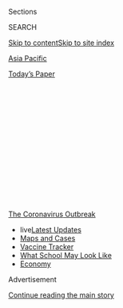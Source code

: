<div id="app">

<div>

<div>

<div>

<div class="NYTAppHideMasthead css-1q2w90k e1suatyy0">

<div class="section css-ui9rw0 e1suatyy2">

<div class="css-eph4ug er09x8g0">

<div class="css-6n7j50">

</div>

<span class="css-1dv1kvn">Sections</span>

<div class="css-10488qs">

<span class="css-1dv1kvn">SEARCH</span>

</div>

[Skip to content](#site-content)[Skip to site index](#site-index)

</div>

<div id="masthead-section-label" class="css-1wr3we4 eaxe0e00">

[Asia
Pacific](https://www.nytimes3xbfgragh.onion/section/world/asia)

</div>

<div class="css-10698na e1huz5gh0">

</div>

</div>

<div id="masthead-bar-one" class="section hasLinks css-15hmgas e1csuq9d3">

<div class="css-uqyvli e1csuq9d0">

</div>

<div class="css-1uqjmks e1csuq9d1">

</div>

<div class="css-9e9ivx">

[](https://myaccount.nytimes3xbfgragh.onion/auth/login?response_type=cookie&client_id=vi)

</div>

<div class="css-1bvtpon e1csuq9d2">

[Today’s
Paper](https://www.nytimes3xbfgragh.onion/section/todayspaper)

</div>

</div>

</div>

</div>

<div data-aria-hidden="false">

<div id="site-content" data-role="main">

<div>

<div class="css-1aor85t" style="opacity:0.000000001;z-index:-1;visibility:hidden">

<div class="css-1hqnpie">

<div class="css-epjblv">

<span class="css-17xtcya">[Asia
Pacific](/section/world/asia)</span><span class="css-x15j1o">|</span><span class="css-fwqvlz">Outspoken
Chinese Professor Is Said to Be Released From
Detention</span>

</div>

<div class="css-k008qs">

<div class="css-1iwv8en">

<span class="css-18z7m18"></span>

<div>

</div>

</div>

<span class="css-1n6z4y">https://nyti.ms/3fk4zAE</span>

<div class="css-1705lsu">

<div class="css-4xjgmj">

<div class="css-4skfbu" data-role="toolbar" data-aria-label="Social Media Share buttons, Save button, and Comments Panel with current comment count" data-testid="share-tools">

  - 
  - 
  - 
  - 
    
    <div class="css-6n7j50">
    
    </div>

  - 

</div>

</div>

</div>

</div>

</div>

</div>

<div id="NYT_TOP_BANNER_REGION" class="css-13pd83m">

<div>

<div id="styln-prism-menu-1592847958612" class="section interactive-content interactive-size-medium css-1edisqu">

<div class="css-17ih8de interactive-body">

<div id="scroll-container" class="css-1gj85ro">

[<span class="styln-title-wrap"><span class="css-1pje3qr">The
Coronavirus</span><span class="css-1pje3qr">
Outbreak</span></span>](https://www.nytimes3xbfgragh.onion/news-event/coronavirus?action=click&pgtype=Article&state=default&region=TOP_BANNER&context=storylines_menu)

  - <span class="css-kqxiym" data-emphasize="true">live</span>[Latest
    Updates](https://www.nytimes3xbfgragh.onion/2020/08/02/world/coronavirus-updates.html?action=click&pgtype=Article&state=default&region=TOP_BANNER&context=storylines_menu)
  - [Maps and
    Cases](https://www.nytimes3xbfgragh.onion/interactive/2020/us/coronavirus-us-cases.html?action=click&pgtype=Article&state=default&region=TOP_BANNER&context=storylines_menu)
  - [Vaccine
    Tracker](https://www.nytimes3xbfgragh.onion/interactive/2020/science/coronavirus-vaccine-tracker.html?action=click&pgtype=Article&state=default&region=TOP_BANNER&context=storylines_menu)
  - [What School May Look
    Like](https://www.nytimes3xbfgragh.onion/interactive/2020/07/29/us/schools-reopening-coronavirus.html?action=click&pgtype=Article&state=default&region=TOP_BANNER&context=storylines_menu)
  - [Economy](https://www.nytimes3xbfgragh.onion/live/2020/07/31/business/stock-market-today-coronavirus?action=click&pgtype=Article&state=default&region=TOP_BANNER&context=storylines_menu)

</div>

</div>

</div>

</div>

</div>

<div id="top-wrapper" class="css-1sy8kpn">

<div id="top-slug" class="css-l9onyx">

Advertisement

</div>

[Continue reading the main
story](#after-top)

<div class="ad top-wrapper" style="text-align:center;height:100%;display:block;min-height:250px">

<div id="top" class="place-ad" data-position="top" data-size-key="top">

</div>

</div>

<div id="after-top">

</div>

</div>

<div>

<div id="sponsor-wrapper" class="css-1hyfx7x">

<div id="sponsor-slug" class="css-19vbshk">

Supported by

</div>

[Continue reading the main
story](#after-sponsor)

<div id="sponsor" class="ad sponsor-wrapper" style="text-align:center;height:100%;display:block">

</div>

<div id="after-sponsor">

</div>

</div>

<div class="css-186x18t">

</div>

<div class="css-1vkm6nb ehdk2mb0">

# Outspoken Chinese Professor Is Said to Be Released From Detention

</div>

Xu Zhangrun, a law professor in Beijing known for criticizing the
Communist Party, was allowed to go home after being detained a week ago,
people familiar with him said.

<div class="css-79elbk" data-testid="photoviewer-wrapper">

<div class="css-z3e15g" data-testid="photoviewer-wrapper-hidden">

</div>

<div class="css-1a48zt4 ehw59r15" data-testid="photoviewer-children">

![<span class="css-16f3y1r e13ogyst0" data-aria-hidden="true">Xu
Zhangrun, a law professor at Tsinghua University, was detained by the
police in Beijing last
week.</span><span class="css-cnj6d5 e1z0qqy90" itemprop="copyrightHolder"><span class="css-1ly73wi e1tej78p0">Credit...</span><span><span>The
New York
Times</span></span></span>](https://static01.graylady3jvrrxbe.onion/images/2020/07/12/world/12china-critic/12china-critic-articleLarge.jpg?quality=75&auto=webp&disable=upscale)

</div>

</div>

<div class="css-18e8msd">

<div class="css-vp77d3 epjyd6m0">

<div class="css-hus3qt ey68jwv0" data-aria-hidden="true">

[![Chris
Buckley](https://static01.graylady3jvrrxbe.onion/images/2018/10/08/multimedia/author-chris-buckley/author-chris-buckley-thumbLarge.png
"Chris Buckley")](https://www.nytimes3xbfgragh.onion/by/chris-buckley)

</div>

<div class="css-1baulvz">

By [<span class="css-1baulvz last-byline" itemprop="name">Chris
Buckley</span>](https://www.nytimes3xbfgragh.onion/by/chris-buckley)

</div>

</div>

  - July 12,
    2020

  - 
    
    <div class="css-4xjgmj">
    
    <div class="css-d8bdto" data-role="toolbar" data-aria-label="Social Media Share buttons, Save button, and Comments Panel with current comment count" data-testid="share-tools">
    
      - 
      - 
      - 
      - 
        
        <div class="css-6n7j50">
        
        </div>
    
      - 
    
    </div>
    
    </div>

</div>

</div>

<div class="section meteredContent css-1r7ky0e" name="articleBody" itemprop="articleBody">

<div class="css-1fanzo5 StoryBodyCompanionColumn">

<div class="css-53u6y8">

An outspoken Chinese law professor who has denounced the Communist
Party’s harsh policies under Xi Jinping was released from detention on
Sunday, a week after [the police took him
away](https://www.nytimes3xbfgragh.onion/2020/07/06/world/asia/china-detains-xu-zhangrun-critic.html),
two people familiar with the professor said.

The professor, Xu Zhangrun of Tsinghua University in Beijing, has been
one of the few Chinese academics willing to openly and bluntly criticize
the Chinese government. In two [essays this
year](https://www.chinafile.com/reporting-opinion/viewpoint/viral-alarm-when-fury-overcomes-fear),
he said that official delay and prevarication had stoked the coronavirus
outbreak that emerged in China late last year.

“When decisions lead to policy failure, not only should the course be
corrected, those responsible must acknowledge their mistakes, appeal in
all humility for public forgiveness and be held accountable,” Professor
Xu wrote in [an
essay](https://www.chinese-future.org/articles/6j3ywr3swgp3flagdlbk3xd2wkmjcj)
in May, [according to a
translation](http://chinaheritage.net/journal/remonstrating-with-beijing-xu-zhangruns-advice-to-chinas-national-peoples-congress-21-may-2020/)
by Geremie R. Barmé, an Australian Sinologist.

Professor Xu, 57, first attracted widespread notice in 2018 for a [long
essay](http://chinaheritage.net/journal/imminent-fears-immediate-hopes-a-beijing-jeremiad/)
that lamented China’s increasingly authoritarian turn under Mr. Xi, the
Communist Party leader. Soon after taking power, Mr. Xi [launched a
drive to
discredit](https://www.nytimes3xbfgragh.onion/2013/08/20/world/asia/chinas-new-leadership-takes-hard-line-in-secret-memo.html)
liberal ideas such as universal human rights and constitutional limits
on party power.

</div>

</div>

<div class="css-1fanzo5 StoryBodyCompanionColumn">

<div class="css-53u6y8">

Professor Xu was [barred from teaching and
research](https://www.nytimes3xbfgragh.onion/2019/03/26/world/asia/chinese-law-professor-xi.html)
by Tsinghua University last year, sharply reducing his income, and he
has been warned about his criticisms of the Chinese government. Even so,
he has continued to write trenchant essays that have been published
abroad, and told friends that he accepted the possibility of detention.

The police took Professor Xu from his home in north Beijing on Monday,
and friends said that officers accused him of using prostitutes while
traveling in southwest China, an accusation the friends called a
malicious slur. The detention prompted widespread criticism abroad,
including from the Trump administration and the [European
Union](https://eeas.europa.eu/headquarters/headquarters-homepage/82435/china-statement-spokesperson-5th-anniversary-%E2%80%9C709-crackdown%E2%80%9D-human-rights-lawyers-and_en).

“We are deeply concerned by the PRC’s detention of Professor Xu Zhangrun
for criticizing Chinese leaders amid tightening ideological controls on
university campuses in China,” Morgan Ortagus, a spokeswoman for the
U.S. State Department, [said on
Twitter](https://twitter.com/statedeptspox/status/1280529327826837504),
referring to the People’s Republic of China.

Two people familiar with the professor and his family said that he
returned to his home on Sunday morning. Both people asked that their
names not be used, citing fear of recrimination by the Chinese
authorities.

</div>

</div>

<div class="css-1fanzo5 StoryBodyCompanionColumn">

<div class="css-53u6y8">

The police in Changping, the northern district of Beijing where the
professor lives, did not confirm his release, just as they did not
confirm his detention last week.

</div>

</div>

<div>

</div>

</div>

<div>

</div>

<div>

</div>

<div>

</div>

<div>

<div id="bottom-wrapper" class="css-1ede5it">

<div id="bottom-slug" class="css-l9onyx">

Advertisement

</div>

[Continue reading the main
story](#after-bottom)

<div id="bottom" class="ad bottom-wrapper" style="text-align:center;height:100%;display:block;min-height:90px">

</div>

<div id="after-bottom">

</div>

</div>

</div>

</div>

</div>

## Site Index

<div>

</div>

## Site Information Navigation

  - [© <span>2020</span> <span>The New York Times
    Company</span>](https://help.nytimes3xbfgragh.onion/hc/en-us/articles/115014792127-Copyright-notice)

<!-- end list -->

  - [NYTCo](https://www.nytco.com/)
  - [Contact
    Us](https://help.nytimes3xbfgragh.onion/hc/en-us/articles/115015385887-Contact-Us)
  - [Work with us](https://www.nytco.com/careers/)
  - [Advertise](https://nytmediakit.com/)
  - [T Brand Studio](http://www.tbrandstudio.com/)
  - [Your Ad
    Choices](https://www.nytimes3xbfgragh.onion/privacy/cookie-policy#how-do-i-manage-trackers)
  - [Privacy](https://www.nytimes3xbfgragh.onion/privacy)
  - [Terms of
    Service](https://help.nytimes3xbfgragh.onion/hc/en-us/articles/115014893428-Terms-of-service)
  - [Terms of
    Sale](https://help.nytimes3xbfgragh.onion/hc/en-us/articles/115014893968-Terms-of-sale)
  - [Site
    Map](https://spiderbites.nytimes3xbfgragh.onion)
  - [Help](https://help.nytimes3xbfgragh.onion/hc/en-us)
  - [Subscriptions](https://www.nytimes3xbfgragh.onion/subscription?campaignId=37WXW)

</div>

</div>

</div>

</div>
